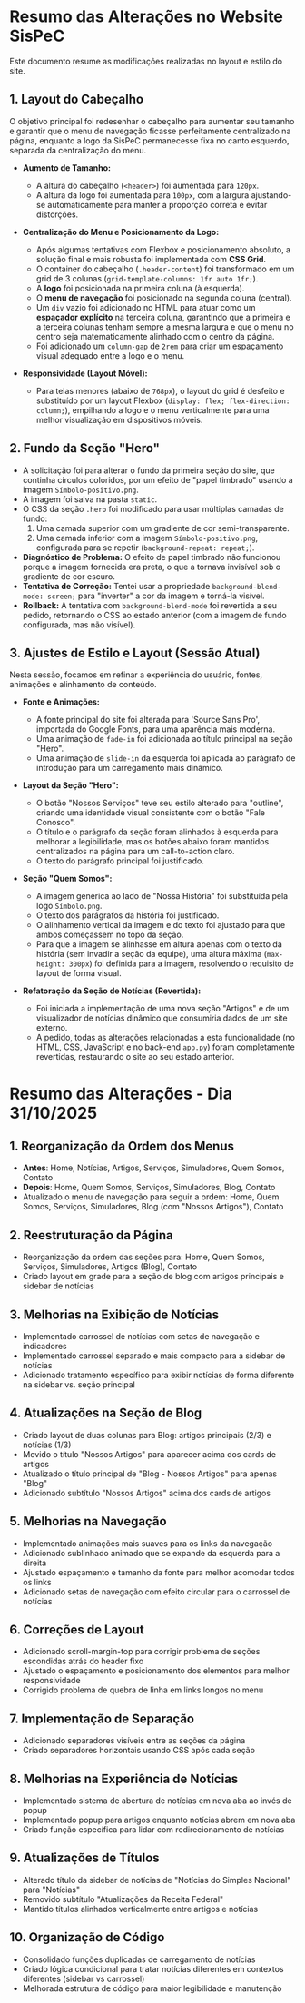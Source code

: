 # Resumo das Alterações no Website SisPeC

Este documento resume as modificações realizadas no layout e estilo do site.

## 1. Layout do Cabeçalho

O objetivo principal foi redesenhar o cabeçalho para aumentar seu tamanho e garantir que o menu de navegação ficasse perfeitamente centralizado na página, enquanto a logo da SisPeC permanecesse fixa no canto esquerdo, separada da centralização do menu.

- **Aumento de Tamanho:**
  - A altura do cabeçalho (`<header>`) foi aumentada para `120px`.
  - A altura da logo foi aumentada para `100px`, com a largura ajustando-se automaticamente para manter a proporção correta e evitar distorções.

- **Centralização do Menu e Posicionamento da Logo:**
  - Após algumas tentativas com Flexbox e posicionamento absoluto, a solução final e mais robusta foi implementada com **CSS Grid**.
  - O container do cabeçalho (`.header-content`) foi transformado em um grid de 3 colunas (`grid-template-columns: 1fr auto 1fr;`).
  - A **logo** foi posicionada na primeira coluna (à esquerda).
  - O **menu de navegação** foi posicionado na segunda coluna (central).
  - Um `div` vazio foi adicionado no HTML para atuar como um **espaçador explícito** na terceira coluna, garantindo que a primeira e a terceira colunas tenham sempre a mesma largura e que o menu no centro seja matematicamente alinhado com o centro da página.
  - Foi adicionado um `column-gap` de `2rem` para criar um espaçamento visual adequado entre a logo e o menu.

- **Responsividade (Layout Móvel):**
  - Para telas menores (abaixo de `768px`), o layout do grid é desfeito e substituído por um layout Flexbox (`display: flex; flex-direction: column;`), empilhando a logo e o menu verticalmente para uma melhor visualização em dispositivos móveis.

## 2. Fundo da Seção "Hero"

- A solicitação foi para alterar o fundo da primeira seção do site, que continha círculos coloridos, por um efeito de "papel timbrado" usando a imagem `Símbolo-positivo.png`.
- A imagem foi salva na pasta `static`.
- O CSS da seção `.hero` foi modificado para usar múltiplas camadas de fundo:
  1. Uma camada superior com um gradiente de cor semi-transparente.
  2. Uma camada inferior com a imagem `Símbolo-positivo.png`, configurada para se repetir (`background-repeat: repeat;`).
- **Diagnóstico de Problema:** O efeito de papel timbrado não funcionou porque a imagem fornecida era preta, o que a tornava invisível sob o gradiente de cor escuro.
- **Tentativa de Correção:** Tentei usar a propriedade `background-blend-mode: screen;` para "inverter" a cor da imagem e torná-la visível.
- **Rollback:** A tentativa com `background-blend-mode` foi revertida a seu pedido, retornando o CSS ao estado anterior (com a imagem de fundo configurada, mas não visível).

## 3. Ajustes de Estilo e Layout (Sessão Atual)

Nesta sessão, focamos em refinar a experiência do usuário, fontes, animações e alinhamento de conteúdo.

- **Fonte e Animações:**
  - A fonte principal do site foi alterada para 'Source Sans Pro', importada do Google Fonts, para uma aparência mais moderna.
  - Uma animação de `fade-in` foi adicionada ao título principal na seção "Hero".
  - Uma animação de `slide-in` da esquerda foi aplicada ao parágrafo de introdução para um carregamento mais dinâmico.

- **Layout da Seção "Hero":**
  - O botão "Nossos Serviços" teve seu estilo alterado para "outline", criando uma identidade visual consistente com o botão "Fale Conosco".
  - O título e o parágrafo da seção foram alinhados à esquerda para melhorar a legibilidade, mas os botões abaixo foram mantidos centralizados na página para um call-to-action claro.
  - O texto do parágrafo principal foi justificado.

- **Seção "Quem Somos":**
  - A imagem genérica ao lado de "Nossa História" foi substituída pela logo `Símbolo.png`.
  - O texto dos parágrafos da história foi justificado.
  - O alinhamento vertical da imagem e do texto foi ajustado para que ambos começassem no topo da seção.
  - Para que a imagem se alinhasse em altura apenas com o texto da história (sem invadir a seção da equipe), uma altura máxima (`max-height: 300px`) foi definida para a imagem, resolvendo o requisito de layout de forma visual.

- **Refatoração da Seção de Notícias (Revertida):**
  - Foi iniciada a implementação de uma nova seção "Artigos" e de um visualizador de notícias dinâmico que consumiria dados de um site externo.
  - A pedido, todas as alterações relacionadas a esta funcionalidade (no HTML, CSS, JavaScript e no back-end `app.py`) foram completamente revertidas, restaurando o site ao seu estado anterior.
# Resumo das Alterações - Dia 31/10/2025

## 1. Reorganização da Ordem dos Menus
- **Antes**: Home, Notícias, Artigos, Serviços, Simuladores, Quem Somos, Contato
- **Depois**: Home, Quem Somos, Serviços, Simuladores, Blog, Contato
- Atualizado o menu de navegação para seguir a ordem: Home, Quem Somos, Serviços, Simuladores, Blog (com "Nossos Artigos"), Contato

## 2. Reestruturação da Página
- Reorganização da ordem das seções para: Home, Quem Somos, Serviços, Simuladores, Artigos (Blog), Contato
- Criado layout em grade para a seção de blog com artigos principais e sidebar de notícias

## 3. Melhorias na Exibição de Notícias
- Implementado carrossel de notícias com setas de navegação e indicadores
- Implementado carrossel separado e mais compacto para a sidebar de notícias
- Adicionado tratamento específico para exibir notícias de forma diferente na sidebar vs. seção principal

## 4. Atualizações na Seção de Blog
- Criado layout de duas colunas para Blog: artigos principais (2/3) e notícias (1/3)
- Movido o título "Nossos Artigos" para aparecer acima dos cards de artigos
- Atualizado o título principal de "Blog - Nossos Artigos" para apenas "Blog"
- Adicionado subtítulo "Nossos Artigos" acima dos cards de artigos

## 5. Melhorias na Navegação
- Implementado animações mais suaves para os links da navegação
- Adicionado sublinhado animado que se expande da esquerda para a direita
- Ajustado espaçamento e tamanho da fonte para melhor acomodar todos os links
- Adicionado setas de navegação com efeito circular para o carrossel de notícias

## 6. Correções de Layout
- Adicionado scroll-margin-top para corrigir problema de seções escondidas atrás do header fixo
- Ajustado o espaçamento e posicionamento dos elementos para melhor responsividade
- Corrigido problema de quebra de linha em links longos no menu

## 7. Implementação de Separação
- Adicionado separadores visíveis entre as seções da página
- Criado separadores horizontais usando CSS após cada seção

## 8. Melhorias na Experiência de Notícias
- Implementado sistema de abertura de notícias em nova aba ao invés de popup
- Implementado popup para artigos enquanto notícias abrem em nova aba
- Criado função específica para lidar com redirecionamento de notícias

## 9. Atualizações de Títulos
- Alterado título da sidebar de notícias de "Notícias do Simples Nacional" para "Notícias"
- Removido subtítulo "Atualizações da Receita Federal"
- Mantido títulos alinhados verticalmente entre artigos e notícias

## 10. Organização de Código
- Consolidado funções duplicadas de carregamento de notícias
- Criado lógica condicional para tratar notícias diferentes em contextos diferentes (sidebar vs carrossel)
- Melhorada estrutura de código para maior legibilidade e manutenção
